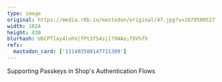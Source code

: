 ```yaml
---
type: image
original: https://media.r0b.io/mastodon/original/47.jpg?v=1679500527
width: 1024
height: 430
blurhash: U6CPTlay4lohV|fPt3fS4sj]?XWAo;f8V%fh
refs:
  mastodon_card: ['111403508147721309']
---
```


Supporting Passkeys in Shop's Authentication Flows
